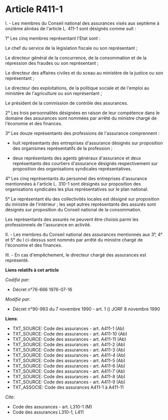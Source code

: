 # Article R411-1

I. - Les membres du Conseil national des assurances visés aux septième à onzième alinéas de l'article L. 411-1 sont désignés
comme suit :

1° Les cinq membres représentant l'Etat sont :

Le chef du service de la législation fiscale ou son représentant ;

Le directeur général de la concurrence, de la consommation et de la répression des fraudes ou son représentant ;

Le directeur des affaires civiles et du sceau au ministère de la justice ou son représentant ;

Le directeur des exploitations, de la politique sociale et de l'emploi au ministère de l'agriculture ou son représentant ;

Le président de la commission de contrôle des assurances.

2° Les trois personnalités désignées en raison de leur compétence dans le domaine des assurances sont nommées par arrêté du
ministre chargé de l'économie et des finances.

3° Les douze représentants des professions de l'assurance comprennent :

- huit représentants des entreprises d'assurance désignés sur proposition des organismes représentatifs de la profession ;

- deux représentants des agents généraux d'assurance et deux représentants des courtiers d'assurance désignés respectivement
sur proposition des organisations syndicales représentatives.

4° Les cinq représentants du personnel des entreprises d'assurance mentionnées à l'article L. 310-1 sont désignés sur
proposition des organisations syndicales les plus représentatives sur le plan national.

5° Le représentant élu des collectivités locales est désigné sur proposition du ministre de l'intérieur ; les sept autres
représentants des assurés sont désignés sur proposition du Conseil national de la consommation.

Les représentants des assurés ne peuvent être choisis parmi les professionnels de l'assurance en activité.

II. - Les membres du Conseil national des assurances mentionnés aux 3°, 4° et 5° du I ci-dessus sont nommés par arrêté du
ministre chargé de l'économie et des finances.

III. - En cas d'empêchement, le directeur chargé des assurances est représenté.

**Liens relatifs à cet article**

_Codifié par_:

  - Décret n°76-666 1976-07-16

_Modifié par_:

  - Décret n°90-993 du 7 novembre 1990 - art. 1 () JORF 8 novembre 1990

**Liens**:

  - TXT_SOURCE: Code des assurances - art. A411-1 (Ab)
  - TXT_SOURCE: Code des assurances - art. A411-10 (Ab)
  - TXT_SOURCE: Code des assurances - art. A411-11 (Ab)
  - TXT_SOURCE: Code des assurances - art. A411-2 (Ab)
  - TXT_SOURCE: Code des assurances - art. A411-3 (Ab)
  - TXT_SOURCE: Code des assurances - art. A411-4 (Ab)
  - TXT_SOURCE: Code des assurances - art. A411-5 (Ab)
  - TXT_SOURCE: Code des assurances - art. A411-6 (Ab)
  - TXT_SOURCE: Code des assurances - art. A411-7 (Ab)
  - TXT_SOURCE: Code des assurances - art. A411-8 (Ab)
  - TXT_SOURCE: Code des assurances - art. A411-9 (Ab)
  - TXT_ASSOCIE: Code des assurances A411-1 à A411-11

_Cite_:

  - Code des assurances - art. L310-1 (M)
  - Code des assurances L310-1, L411
